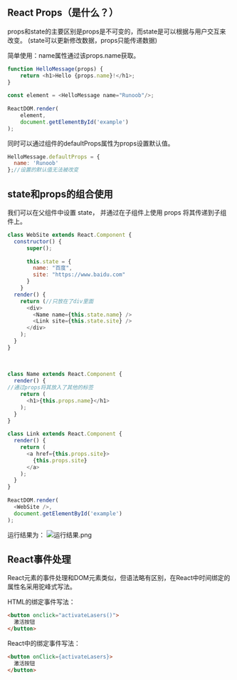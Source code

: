 ## React Props（是什么？）
props和state的主要区别是props是不可变的，而state是可以根据与用户交互来改变。
(state可以更新修改数据，props只能传递数据)

简单使用：name属性通过该props.name获取。
```js
function HelloMessage(props) {
    return <h1>Hello {props.name}!</h1>;
}
 
const element = <HelloMessage name="Runoob"/>;
 
ReactDOM.render(
    element,
    document.getElementById('example')
);
```
同时可以通过组件的defaultProps属性为props设置默认值。
```js
HelloMessage.defaultProps = {
  name: 'Runoob'
};//设置的默认值无法被改变
```
## state和props的组合使用
我们可以在父组件中设置 state， 并通过在子组件上使用 props 将其传递到子组件上。
```js
class WebSite extends React.Component {
  constructor() {
      super();
 
      this.state = {
        name: "百度",
        site: "https://www.baidu.com"
      }
    }
  render() {
    return (//只放在了div里面
      <div>
        <Name name={this.state.name} />
        <Link site={this.state.site} />
      </div>
    );
  }
}
 
 
 
class Name extends React.Component {
  render() {
//通过props将其放入了其他的标签
    return (
      <h1>{this.props.name}</h1>
    );
  }
}
 
class Link extends React.Component {
  render() {
    return (
      <a href={this.props.site}>
        {this.props.site}
      </a>
    );
  }
}
 
ReactDOM.render(
  <WebSite />,
  document.getElementById('example')
);
```
运行结果为：
![运行结果.png](0)

## React事件处理
React元素的事件处理和DOM元素类似，但语法略有区别，在React中时间绑定的属性名采用驼峰式写法。

HTML的绑定事件写法：
```html
<button onclick="activateLasers()">
  激活按钮
</button>
```

React中的绑定事件写法：
```HTML
<button onClick={activateLasers}>
  激活按钮
</button>
```































